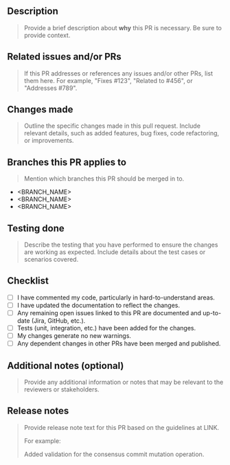 ## Description

> Provide a brief description about **why** this PR is necessary. Be sure to provide context.

## Related issues and/or PRs

> If this PR addresses or references any issues and/or other PRs, list them here. For example, "Fixes #123", "Related to #456", or "Addresses #789".

## Changes made

> Outline the specific changes made in this pull request. Include relevant details, such as added features, bug fixes, code refactoring, or improvements.

## Branches this PR applies to

> Mention which branches this PR should be merged in to.

- <BRANCH_NAME>
- <BRANCH_NAME>
- <BRANCH_NAME>

## Testing done

> Describe the testing that you have performed to ensure the changes are working as expected. Include details about the test cases or scenarios covered.

## Checklist

- [ ] I have commented my code, particularly in hard-to-understand areas.
- [ ] I have updated the documentation to reflect the changes.
- [ ] Any remaining open issues linked to this PR are documented and up-to-date (Jira, GitHub, etc.).
- [ ] Tests (unit, integration, etc.) have been added for the changes.
- [ ] My changes generate no new warnings.
- [ ] Any dependent changes in other PRs have been merged and published.

## Additional notes (optional)

> Provide any additional information or notes that may be relevant to the reviewers or stakeholders.

## Release notes

> Provide release note text for this PR based on the guidelines at LINK.
> 
> For example:
> 
> Added validation for the consensus commit mutation operation.
